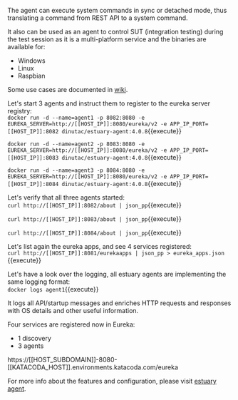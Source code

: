 The agent can execute system commands in sync or detached mode, thus translating a command from REST API to a system command.

It also can be used as an agent to control SUT (integration testing) during the test session as it is a multi-platform service and the binaries are available for:
- Windows
- Linux
- Raspbian

Some use cases are documented in [wiki](https://github.com/dinuta/estuary-agent/wiki).

Let's start 3 agents and instruct them to register to the eureka server registry:  
`docker run -d --name=agent1 -p 8082:8080 -e EUREKA_SERVER=http://[[HOST_IP]]:8080/eureka/v2 -e APP_IP_PORT=[[HOST_IP]]:8082 dinutac/estuary-agent:4.0.8`{{execute}}

`docker run -d --name=agent2 -p 8083:8080 -e EUREKA_SERVER=http://[[HOST_IP]]:8080/eureka/v2 -e APP_IP_PORT=[[HOST_IP]]:8083 dinutac/estuary-agent:4.0.8`{{execute}}

`docker run -d --name=agent3 -p 8084:8080 -e EUREKA_SERVER=http://[[HOST_IP]]:8080/eureka/v2 -e APP_IP_PORT=[[HOST_IP]]:8084 dinutac/estuary-agent:4.0.8`{{execute}}

Let's verify that all three agents started:  
`curl http://[[HOST_IP]]:8082/about | json_pp`{{execute}}
 
`curl http://[[HOST_IP]]:8083/about | json_pp`{{execute}} 

`curl http://[[HOST_IP]]:8084/about | json_pp`{{execute}} 

Let's list again the eureka apps, and see 4 services registered:  
`curl http://[[HOST_IP]]:8081/eurekaapps | json_pp > eureka_apps.json `{{execute}}

Let's have a look over the logging, all estuary agents are implementing the same logging format:  
`docker logs agent1`{{execute}}  

It logs all API/startup messages and enriches HTTP requests and responses with OS details and other useful information.  

Four services are registered now in Eureka:
 - 1 discovery
 - 3 agents
 
https://[[HOST_SUBDOMAIN]]-8080-[[KATACODA_HOST]].environments.katacoda.com/eureka

For more info about the features and configuration, please visit [estuary agent](https://github.com/dinuta/estuary-agent).
